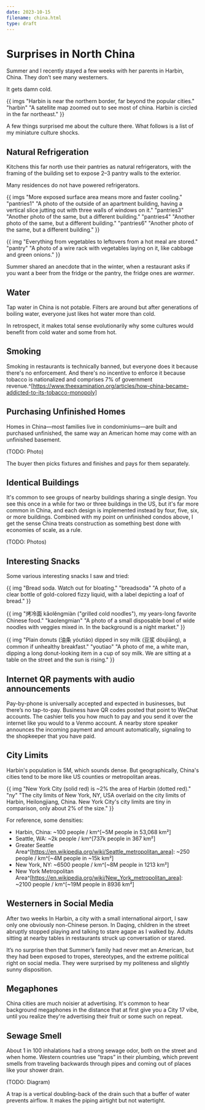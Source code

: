 ```yaml
---
date: 2023-10-15
filename: china.html
type: draft
---
```


# Surprises in North China

Summer and I recently stayed a few weeks with her parents in Harbin, China.
They don’t see many westerners.

It gets damn cold.

{{
  imgs
  "Harbin is near the northern border, far beyond the popular cities."
  "harbin"
  "A satellite map zoomed out to see most of china. Harbin is circled in the far northeast."
}}

A few things surprised me about the culture there.
What follows is a list of my miniature culture shocks.

## Natural Refrigeration

Kitchens this far north use their pantries as natural refrigerators, with the framing of the building set to expose 2–3 pantry walls to the exterior.

Many residences do not have powered refrigerators.

{{ imgs
  "More exposed surface area means more and faster cooling."
  "pantries1" "A photo of the outside of an apartment building, having a vertical slice jutting out with three walls of windows on it."
  "pantries3" "Another photo of the same, but a different building."
  "pantries4" "Another photo of the same, but a different building."
  "pantries6" "Another photo of the same, but a different building."
}}

{{
  img
  "Everything from vegetables to leftovers from a hot meal are stored."
  "pantry"
  "A photo of a wire rack with vegetables laying on it, like cabbage and green onions."
}}

Summer shared an anecdote that in the winter, when a restaurant asks if you want a beer from the fridge or the pantry,
the fridge ones are _warmer_.

## Water

Tap water in China is not potable.
Filters are around but after generations of boiling water, everyone just likes hot water more than cold.

In retrospect, it makes total sense evolutionarily why some cultures would benefit from cold water and some from hot.

## Smoking

Smoking in restaurants is technically banned, but everyone does it because there's no enforcement. And there's no incentive to enforce it because tobacco is nationalized and comprises 7% of government revenue.^[https://www.theexamination.org/articles/how-china-became-addicted-to-its-tobacco-monopoly]

## Purchasing Unfinished Homes

Homes in China—most families live in condominiums—are built and purchased unfinished, the same way an American home may come with an unfinished basement.

(TODO: Photo)

The buyer then picks fixtures and finishes and pays for them separately.

## Identical Buildings

It's common to see groups of nearby buildings sharing a single design. You see this once in a while for two or three buildings in the US, but it's far more common in China, and each design is implemented instead by four, five, six, or more buildings. Combined with my point on unfinished condos above, I get the sense China treats construction as something best done with economies of scale, as a rule.

(TODO: Photos)

## Interesting Snacks

Some various interesting snacks I saw and tried:

{{
  img
  "Bread soda. Watch out for bloating."
  "breadsoda"
  "A photo of a clear bottle of gold-colored fizzy liquid, with a label depicting a loaf of bread."
}}

{{
  img
  "烤冷面 kǎolěngmiàn (\"grilled cold noodles\"), my years-long favorite Chinese food."
  "kaolengmian"
  "A photo of a small disposable bowl of wide noodles with veggies mixed in. In the background is a night market."
}}

{{
  img
  "Plain donuts (油条 yóutiáo) dipped in soy milk (豆浆 dòujiāng), a common if unhealthy breakfast."
  "youtiao"
  "A photo of me, a white man, dipping a long donut-looking item in a cup of soy milk. We are sitting at a table on the street and the sun is rising."
}}

## Internet QR payments with audio announcements

Pay-by-phone is universally accepted and expected in businesses, but there’s no tap-to-pay. Business have QR codes posted that point to WeChat accounts. The cashier tells you how much to pay and you send it over the internet like you would to a Venmo account. A nearby store speaker announces the incoming payment and amount automatically, signaling to the shopkeeper that you have paid.

## City Limits

Harbin's population is 5M, which sounds dense.
But geographically, China's cities tend to be more like US counties or metropolitan areas.

{{
  img
  "New York City (solid red) is \~2% the area of Harbin (dotted red)."
  "ny"
  "The city limits of New York, NY, USA overlaid on the city limits of Harbin, Heilongjiang, China. New York City's city limits are tiny in comparison, only about 2% of the size."
}}

For reference, some densities:

- Harbin, China: \~100 people / km^[\~5M people in 53,068 km²]
- Seattle, WA: \~2k people / km^[737k people in 367 km²]
- Greater Seattle Area^[https://en.wikipedia.org/wiki/Seattle_metropolitan_area]: \~250 people / km^[\~4M people in \~15k km²]
- New York, NY: \~6500 people / km^[\~8M people in 1213 km²]
- New York Metropolitan Area^[https://en.wikipedia.org/wiki/New_York_metropolitan_area]: \~2100 people / km^[\~19M people in 8936 km²]

## Westerners in Social Media

After two weeks In Harbin, a city with a small international airport, I saw only one obviously non-Chinese person. In Daqing, children in the street abruptly stopped playing and talking to stare agape as I walked by. Adults sitting at nearby tables in restaurants struck up conversation or stared.

It’s no surprise then that Summer’s family had never met an American, but they had been exposed to tropes, stereotypes, and the extreme political right on social media. They were surprised by my politeness and slightly sunny disposition.

## Megaphones

China cities are much noisier at advertising. It's common to hear background megaphones in the distance that at first give you a City 17 vibe, until you realize they're advertising their fruit or some such on repeat.

## Sewage Smell

About 1 in 100 inhalations had a strong sewage odor, both on the street and when home. Western countries use "traps” in their plumbing, which prevent smells from traveling backwards through pipes and coming out of places like your shower drain.

(TODO: Diagram)

A trap is a vertical doubling-back of the drain such that a buffer of water prevents airflow. It makes the piping airtight but not watertight.
